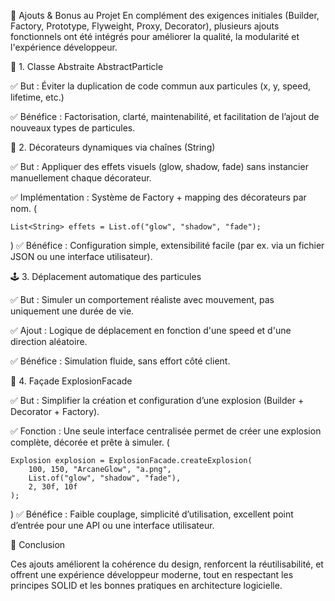 🚀 Ajouts & Bonus au Projet
En complément des exigences initiales (Builder, Factory, Prototype, Flyweight, Proxy, Decorator), plusieurs ajouts fonctionnels ont été intégrés pour améliorer la qualité, la modularité et l'expérience développeur.

🧱 1. Classe Abstraite AbstractParticle

✅ But : Éviter la duplication de code commun aux particules (x, y, speed, lifetime, etc.)

✅ Bénéfice : Factorisation, clarté, maintenabilité, et facilitation de l’ajout de nouveaux types de particules.

🎨 2. Décorateurs dynamiques via chaînes (String)

✅ But : Appliquer des effets visuels (glow, shadow, fade) sans instancier manuellement chaque décorateur.

✅ Implémentation : Système de Factory + mapping des décorateurs par nom.
(

    List<String> effets = List.of("glow", "shadow", "fade");
)
✅ Bénéfice : Configuration simple, extensibilité facile (par ex. via un fichier JSON ou une interface utilisateur).

🕹 3. Déplacement automatique des particules

✅ But : Simuler un comportement réaliste avec mouvement, pas uniquement une durée de vie.

✅ Ajout : Logique de déplacement en fonction d'une speed et d'une direction aléatoire.

✅ Bénéfice : Simulation fluide, sans effort côté client.

🧰 4. Façade ExplosionFacade

✅ But : Simplifier la création et configuration d’une explosion (Builder + Decorator + Factory).

✅ Fonction : Une seule interface centralisée permet de créer une explosion complète, décorée et prête à simuler.
(

    Explosion explosion = ExplosionFacade.createExplosion(
        100, 150, "ArcaneGlow", "a.png", 
        List.of("glow", "shadow", "fade"), 
        2, 30f, 10f
    );
)
✅ Bénéfice : Faible couplage, simplicité d’utilisation, excellent point d’entrée pour une API ou une interface utilisateur.

📌 Conclusion

Ces ajouts améliorent la cohérence du design, renforcent la réutilisabilité, et offrent une expérience développeur moderne, tout en respectant les principes SOLID et les bonnes pratiques en architecture logicielle.
